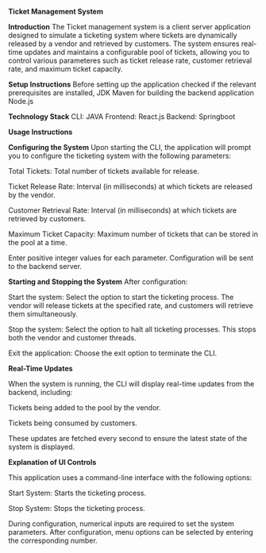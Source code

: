 **Ticket Management System**

**Introduction**
The Ticket management system is a client server application designed to simulate 
a ticketing system where tickets are dynamically released by a vendor and retrieved by customers.
The system ensures real-time updates and maintains a configurable pool of tickets, allowing you to control various parameteres such as ticket release rate, customer retrieval rate, and maximum ticket capacity.

**Setup Instructions**
Before setting up the application checked if the relevant prerequisites are installed,
JDK
Maven for building the backend application
Node.js 

**Technology Stack**
CLI: JAVA
Frontend: React.js
Backend: Springboot

**Usage Instructions**

**Configuring the System**
Upon starting the CLI, the application will prompt you to configure the ticketing system with the following parameters:

Total Tickets: Total number of tickets available for release.

Ticket Release Rate: Interval (in milliseconds) at which tickets are released by the vendor.

Customer Retrieval Rate: Interval (in milliseconds) at which tickets are retrieved by customers.

Maximum Ticket Capacity: Maximum number of tickets that can be stored in the pool at a time.

Enter positive integer values for each parameter. Configuration will be sent to the backend server.

**Starting and Stopping the System**
After configuration:

Start the system: Select the option to start the ticketing process. The vendor will release tickets at the specified rate, and customers will retrieve them simultaneously.

Stop the system: Select the option to halt all ticketing processes. This stops both the vendor and customer threads.

Exit the application: Choose the exit option to terminate the CLI.

**Real-Time Updates**

When the system is running, the CLI will display real-time updates from the backend, including:

Tickets being added to the pool by the vendor.

Tickets being consumed by customers.

These updates are fetched every second to ensure the latest state of the system is displayed.

**Explanation of UI Controls**

This application uses a command-line interface with the following options:

Start System: Starts the ticketing process.

Stop System: Stops the ticketing process.

During configuration, numerical inputs are required to set the system parameters. After configuration, menu options can be selected by entering the corresponding number.
